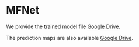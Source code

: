 # MFNet


We provide the trained model file [Google Drive](https://drive.google.com/file/d/1f_DHI9JbO4RheKAel_Nt_y-HLXUM7qsK/view?usp=sharing).

The prediction maps are also available [Google Drive](https://drive.google.com/file/d/1SGbuuIXhGld6JXbA_lkAgqk_E-AEdx0a/view?usp=sharing).
